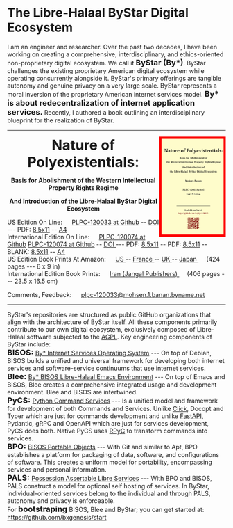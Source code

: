 The Libre-Halaal ByStar Digital Ecosystem
=========================================

I am an engineer and researcher. Over the past two decades, I have been working
on creating a comprehensive, interdisciplinary, and ethics-oriented
non-proprietary digital ecosystem. We call it <font size="+1"><b>ByStar (By*)</font></b>. ByStar challenges
the existing proprietary American digital ecosystem while operating concurrently
alongside it. ByStar's primary offerings are tangible autonomy and genuine
privacy on a very large scale. ByStar represents a moral inversion of the
proprietary American internet services model. 
<font size="+1"><b>By* is about redecentralization of internet application services.</font></b>
Recently, I authored a book
outlining an interdisciplinary blueprint for the realization of ByStar.

------------------------------------------------------------------------

<img align="right"  height="230" src="./images/frontCover-1.jpg">

<p align="center"><font size="+3"><b>Nature of Polyexistentials:</font></b></p>

<p align="center"><b>Basis for Abolishment of the Western Intellectual Property Rights Regime</b></p>

<p align="center"><b>And Introduction of the Libre-Halaal ByStar Digital Ecosystem</b></p>


<p align="left">US Edition On Line: &emsp;   <a href="https://github.com/bxplpc/120033">PLPC-120033 at Github</a> --  <a href="https://doi.org/10.5281/zenodo.8003846">DOI </a>
 --- PDF: <a href="https://github.com/bxplpc/120033/blob/main/pdf/c-120033-1_05-book-8.5x11-col-emb-pub.pdf">8.5x11</a> --
 <a href="https://github.com/bxplpc/120033/blob/main/pdf/c-120033-1_05-book-a4-col-emb-pub.pdf">A4</a>
<br>
International Edition On Line: &emsp;  <a href="https://github.com/bxplpc/120074">PLPC-120074 at Github</a>  <a href="https://github.com/bxplpc/120074">PLPC-120074 at Github</a> --  <a href="https://doi.org/10.5281/zenodo.8003800">DOI </a>
 --- PDF: <a href="https://github.com/bxplpc/120074/blob/main/pdf/c-120074-1_05-book-8.5x11-col-emb-pub.pdf?raw=true">8.5x11</a> -- 
 PDF: <a href="https://raw.githubusercontent.com/bxplpc/120074/main/pdf/c-120074-1_05-book-8.5x11-col-emb-pub.pdf" target="_blank">8.5x11</a> --
 BLANK: <a href="https://embed.github.com/bxplpc/120074/main/pdf/c-120074-1_05-book-8.5x11-col-emb-pub.pdf" target="_blank"  type="application/pdf" rel="alternate">8.5x11</a> --
 <a href="https://github.com/bxplpc/120074/blob/main/pdf/c-120074-1_05-book-a4-col-emb-pub.pdf">A4</a>
<br>
US Edition Book Prints At Amazon: &emsp;  <a href="https://www.amazon.com/dp/1960957015"> US </a> -- <a href="https://www.amazon.fr/dp/1960957015"> France </a>  -- <a href="https://www.amazon.co.uk/dp/1960957015"> UK </a> -- <a href="https://www.amazon.co.jp/dp/1960957015"> Japan </a>
&emsp;  (424 pages --- 6 x 9 in)
<br>
International Edition Book Prints: &emsp;  <a href="https://jangal.com/fa/product/252689/nature-of-polyexistentials">  Iran (Jangal Publishers) </a> 
&emsp; (406 pages --- 23.5 x 16.5 cm)
</p>
<p align="left">Comments, Feedback: &emsp; 
<a href="mailto:plpc-120033@mohsen.1.banan.byname.net">plpc-120033@mohsen.1.banan.byname.net</a>
</p>

------------------------------------------------------------------------

ByStar's repositories are structured as public GitHub organizations that align
with the architecture of ByStar itself. All these components primarily
contribute to our own digital ecosystem, exclusively composed of Libre-Halaal
software subjected to the
<a href="https://github.com/mohsenBanan/mohsenBanan/LICENSE">AGPL</a>.
Key engineering components of ByStar include:
<br>
<font size="+1"><b>BISOS: </font></b> 
<a href="https://github.com/bisos">By* Internet Services Operating System</a> ---
On top of Debian, BISOS builds a unified and universal framework for developing
both internet services and software-service continuums that use internet
services. 
<br> 
<font size="+1"><b>Blee: </font></b>
<a href="https://github.com/bx-blee">By* BISOS Libre-Halaal Emacs Environment</a> ---
On top of Emacs and BISOS, Blee creates a
comprehensive integrated usage and development environment. Blee and BISOS are intertwined.
<br> 
<font size="+1"><b>PyCS: </font></b>
<a href="https://github.com/bisos-pip/pycs">Python Command Services</a> ---
Is a unified model and framework for development of both Commands and Services.
Unlike 
<a href="https://github.com/pallets/click">Click</a>, 
Docopt and Typer which are just for commands development and unlike 
<a href="https://github.com/fastapi/fastapi">FastAPI</a>, 
Pydantic, gRPC and OpenAPI which are just for services development, PyCS 
does both. Native PyCS uses 
<a href="https://github.com/tomerfiliba-org/rpyc">RPyC</a> 
to transform commands into services.
<br>
<font size="+1"><b>BPO: </font></b>
<a href="https://github.com/bisos-pip/bpo">BISOS Portable Objects</a> ---
With Git and similar to Apt, BPO establishes a platform for packaging of data,
software, and configurations of software. This creates a uniform model for
portability, encompassing services and personal information.
<br>
<font size="+1"><b>PALS: </font></b>
<a href="https://github.com/bisos-pip/pals">Possession Assertable Libre Services</a> ---
With BPO and BISOS, PALS construct a model for optional self hosting of
services. In ByStar, individual-oriented services belong to the individual and
through PALS, autonomy and privacy is enforceable.
<br>
For <font size="+1"><b>bootstraping </font></b>BISOS, Blee and ByStar; you can get started at: https://github.com/bxgenesis/start 

